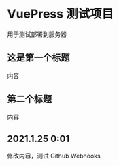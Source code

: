 # VuePress 测试项目

用于测试部署到服务器

## 这是第一个标题

内容

## 第二个标题

内容

## 2021.1.25 0:01

修改内容，测试 Github Webhooks
